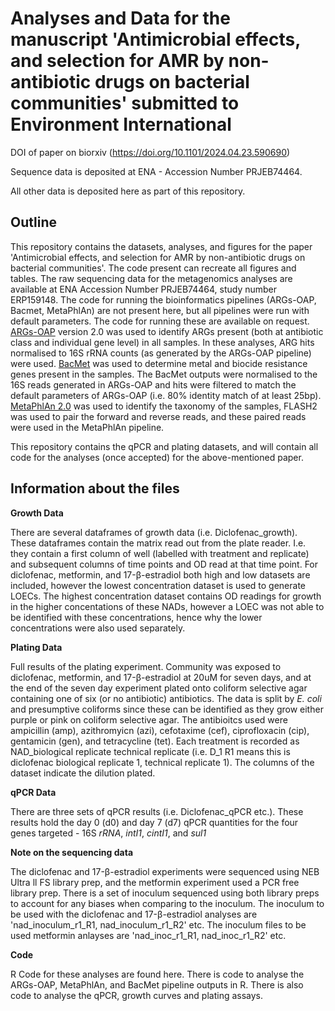 # Analyses and Data for the manuscript 'Antimicrobial effects, and selection for AMR by non-antibiotic drugs on bacterial communities' submitted to Environment International
DOI of paper on biorxiv (https://doi.org/10.1101/2024.04.23.590690)

Sequence data is deposited at ENA - Accession Number PRJEB74464. 

All other data is deposited here as part of this repository.

##  Outline 
This repository contains the datasets, analyses, and figures for the paper 'Antimicrobial effects, and selection for AMR by non-antibiotic drugs on bacterial communities'. The code present can recreate all figures and tables. The raw sequencing data for the metagenomics analyses are available at ENA Accession Number PRJEB74464, study number ERP159148. The code for running the bioinformatics pipelines (ARGs-OAP, Bacmet, MetaPhlAn) are not present here, but all pipelines were run with default parameters. The code for running these are available on request. [ARGs-OAP](https://github.com/xinehc/ARGs_OAP) version 2.0 was used to identify ARGs present (both at antibiotic class and individual gene level) in all samples. In these analyses, ARG hits normalised to 16S rRNA counts (as generated by the ARGs-OAP pipeline) were used. [BacMet](http://bacmet.biomedicine.gu.se/) was used to determine metal and biocide resistance genes present in the samples. The BacMet outputs were normalised to the 16S reads generated in ARGs-OAP and hits were filtered to match the default parameters of ARGs-OAP (i.e. 80% identity match of at least 25bp). [MetaPhlAn 2.0](https://github.com/biobakery/MetaPhlAn/wiki/MetaPhlAn2) was used to identify the taxonomy of the samples, FLASH2 was used to pair the forward and reverse reads, and these paired reads were used in the MetaPhlAn pipeline. 

This repository contains the qPCR and plating datasets, and will contain all code for the analyses (once accepted) for the above-mentioned paper. 

## Information about the files 

**Growth Data**

There are several dataframes of growth data (i.e. Diclofenac_growth). These dataframes contain the matrix read out from the plate reader. I.e. they contain a first column of well (labelled with treatment and replicate) and subsequent columns of time points and OD read at that time point. For diclofenac, metformin, and 17-β-estradiol both high and low datasets are included, however the lowest concentration dataset is used to generate LOECs. The highest concentration dataset contains OD readings for growth in the higher concentations of these NADs, however a LOEC was not able to be identified with these concentrations, hence why the lower concentrations were also used separately.

**Plating Data** 

Full results of the plating experiment. Community was exposed to diclofenac, metformin, and 17-β-estradiol at 20uM for seven days, and at the end of the seven day experiment plated onto coliform selective agar containing one of six (or no antibiotic) antibiotics. The data is split by *E. coli* and presumptive coliforms since these can be identified as they grow either purple or pink on coliform selective agar. The antibioitcs used were ampicillin (amp), azithromyicn (azi), cefotaxime (cef), ciprofloxacin (cip), gentamicin (gen), and tetracycline (tet). Each treatment is recorded as NAD_biological replicate technical replicate (i.e. D_1 R1 means this is diclofenac biological replicate 1, technical replicate 1). The columns of the dataset indicate the dilution plated. 

**qPCR Data**

There are three sets of qPCR results (i.e. Diclofenac_qPCR etc.). These results hold the day 0 (d0) and day 7 (d7) qPCR quantities for the four genes targeted - 16S _rRNA_, _intI1_, _cintI1_, and _sul1_

**Note on the sequencing data**

The diclofenac and 17-β-estradiol experiments were sequenced using NEB Ultra ll FS library prep, and the metformin experiment used a PCR free library prep. There is a set of inoculum sequenced using both library preps to account for any biases when comparing to the inoculum. The inoculum to be used with the diclofenac and 17-β-estradiol analyses are 'nad_inoculum_r1_R1, nad_inoculum_r1_R2' etc. The inoculum files to be used metformin anlayses are 'nad_inoc_r1_R1, nad_inoc_r1_R2' etc. 


**Code**

R Code for these analyses are found here. There is code to analyse the ARGs-OAP, MetaPhlAn, and BacMet pipeline outputs in R. There is also code to analyse the qPCR, growth curves and plating assays.
